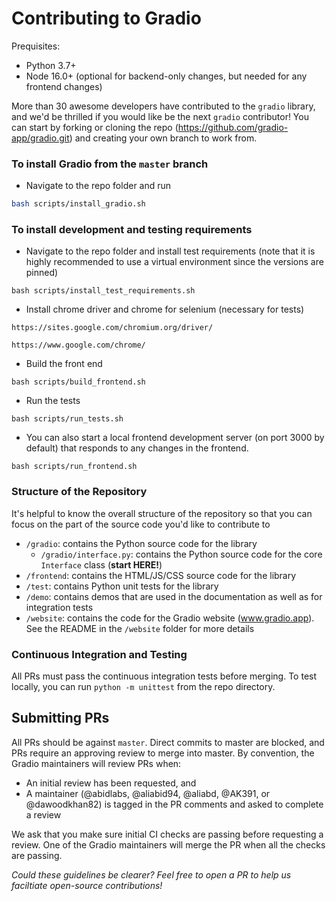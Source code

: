 # Contributing to Gradio

Prequisites:

* Python 3.7+
* Node 16.0+ (optional for backend-only changes, but needed for any frontend changes)

More than 30 awesome developers have contributed to the `gradio` library, and we'd be thrilled if you would like be the next `gradio` contributor! You can start by forking or cloning the
repo (https://github.com/gradio-app/gradio.git) and creating your own branch to work from.

### To install Gradio from the `master` branch

* Navigate to the repo folder and run

```bash
bash scripts/install_gradio.sh
```

### To install development and testing requirements

* Navigate to the repo folder and install test requirements (note that it is highly recommended to use a virtual environment since the versions are pinned)

```
bash scripts/install_test_requirements.sh
```

* Install chrome driver and chrome for selenium (necessary for tests)

```
https://sites.google.com/chromium.org/driver/
```

```
https://www.google.com/chrome/
```

* Build the front end

```
bash scripts/build_frontend.sh
```

* Run the tests

```
bash scripts/run_tests.sh
```

* You can also start a local frontend development server (on port 3000 by default) that responds to any changes in the frontend.

```
bash scripts/run_frontend.sh
```

### Structure of the Repository

It's helpful to know the overall structure of the repository so that you can focus on the part of the source code you'd like to contribute to

* `/gradio`: contains the Python source code for the library
    * `/gradio/interface.py`: contains the Python source code for the core `Interface` class (**start HERE!**)
* `/frontend`: contains the HTML/JS/CSS source code for the library
* `/test`: contains Python unit tests for the library
* `/demo`: contains demos that are used in the documentation as well as for integration tests
* `/website`: contains the code for the Gradio website (www.gradio.app). See the README in the `/website` folder for more details

### Continuous Integration and Testing

All PRs must pass the continuous integration tests before merging. To test locally, you can run `python -m unittest` from the repo directory.

## Submitting PRs

All PRs should be against `master`. Direct commits to master are blocked, and PRs require an approving review to merge into master. By convention, the Gradio maintainers will review PRs when:

* An initial review has been requested, and
* A maintainer (@abidlabs, @aliabid94, @aliabd, @AK391, or @dawoodkhan82) is tagged in the PR comments and asked to complete a review

We ask that you make sure initial CI checks are passing before requesting a review. One of the Gradio maintainers will merge the PR when all the checks are passing.

*Could these guidelines be clearer? Feel free to open a PR to help us faciltiate open-source contributions!*
